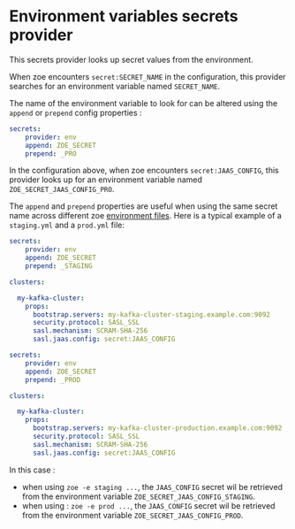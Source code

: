 # Environment variables secrets provider

This secrets provider looks up secret values from the environment.

When zoe encounters `secret:SECRET_NAME` in the configuration, this provider searches for an environment variable named `SECRET_NAME`.

The name of the environment variable to look for can be altered using the `append` or `prepend` config properties :

```yaml
secrets:
    provider: env
    append: ZOE_SECRET
    prepend: _PRO
```

In the configuration above, when zoe encounters `secret:JAAS_CONFIG`, this provider looks up for an environment variable named `ZOE_SECRET_JAAS_CONFIG_PRO`.

The `append` and `prepend` properties are useful when using the same secret name across different zoe [environment files](../../configuration/environments.md). Here is a typical example of a `staging.yml` and a `prod.yml` file:

```yaml tab="staging.yml"
secrets:
    provider: env
    append: ZOE_SECRET
    prepend: _STAGING

clusters:

  my-kafka-cluster:
    props:
      bootstrap.servers: my-kafka-cluster-staging.example.com:9092
      security.protocol: SASL_SSL
      sasl.mechanism: SCRAM-SHA-256
      sasl.jaas.config: secret:JAAS_CONFIG
```

```yaml tab="prod.yml"
secrets:
    provider: env
    append: ZOE_SECRET
    prepend: _PROD

clusters:

  my-kafka-cluster:
    props:
      bootstrap.servers: my-kafka-cluster-production.example.com:9092
      security.protocol: SASL_SSL
      sasl.mechanism: SCRAM-SHA-256
      sasl.jaas.config: secret:JAAS_CONFIG
```

In this case :

- when using `zoe -e staging ...`, the `JAAS_CONFIG` secret wil be retrieved from the environment variable `ZOE_SECRET_JAAS_CONFIG_STAGING`.
- when using : `zoe -e prod ...`, the `JAAS_CONFIG` secret wil be retrieved from the environment variable `ZOE_SECRET_JAAS_CONFIG_PROD`.

